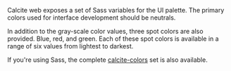 Calcite web exposes a set of Sass variables for the UI palette. The primary colors used for interface development should be neutrals.

In addition to the gray-scale color values, three spot colors are also provided. Blue, red, and green. Each of these spot colors is available in a range of six values from lightest to darkest.

If you're using Sass, the complete [calcite-colors](https://github.com/Esri/calcite-colors/blob/master/colors.scss) set is also available.
